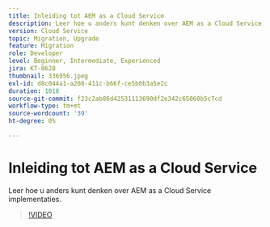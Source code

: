 ```yaml
---
title: Inleiding tot AEM as a Cloud Service
description: Leer hoe u anders kunt denken over AEM as a Cloud Service implementaties.
version: Cloud Service
topic: Migration, Upgrade
feature: Migration
role: Developer
level: Beginner, Intermediate, Experienced
jira: KT-8628
thumbnail: 336956.jpeg
exl-id: d8c044a1-a208-411c-b66f-ce5b0b3a5e2c
duration: 1018
source-git-commit: f23c2ab86d42531113690df2e342c65060b5c7cd
workflow-type: tm+mt
source-wordcount: '39'
ht-degree: 0%

---
```


# Inleiding tot AEM as a Cloud Service

Leer hoe u anders kunt denken over AEM as a Cloud Service implementaties.

>[!VIDEO](https://video.tv.adobe.com/v/336956?quality=12&learn=on)
